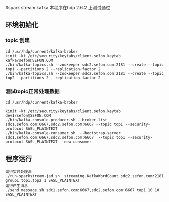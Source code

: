 #spark stream kafka
    本程序在hdp 2.6.2 上测试通过
## 环境初始化    
### topic 创建
    cd /usr/hdp/current/kafka-broker
    kinit -kt /etc/security/keytabs/client.sefon.keytab  kafka/sefon@SEFON.COM
    ./bin/kafka-topics.sh --zookeeper sdc2.sefon.com:2181 --create --topic top1 --partitions 2 --replication-factor 2
    ./bin/kafka-topics.sh --zookeeper sdc2.sefon.com:2181 --create --topic top2 --partitions 2 --replication-factor 2
    
### 测试topic正常处理数据
    cd /usr/hdp/current/kafka-broker
    
    kinit -kt /etc/security/keytabs/client.sefon.keytab dev1/sefon@SEFON.COM
    ./bin/kafka-console-producer.sh --broker-list sdc1.sefon.com:6667,sdc2.sefon.com:6667 --topic top1 --security-protocol SASL_PLAINTEXT
    ./bin/kafka-console-consumer.sh  --bootstrap-server sdc1.sefon.com:6667,sdc2.sefon.com:6667  --topic top1 --security-protocol SASL_PLAINTEXT --new-consumer
    

## 程序运行
    运行实时处理流
    ./run-sparkstream-jad.sh  streaming.KafkaWordCount sdc2.sefon.com:2181 group1 top1,top2 1 SASL_PLAINTEXT
    运行产生消息
    ./send_message.sh sdc1.sefon.com:6667,sdc2.sefon.com:6667 top1 10 10 SASL_PLAINTEXT
    
